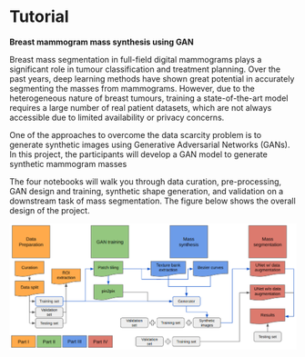 # Tutorial
**Breast mammogram mass synthesis using GAN**

Breast mass segmentation in full-field digital mammograms plays a significant role in tumour classification and treatment planning. Over the past years, deep learning methods have shown great potential in accurately segmenting the masses from mammograms. However, due to the heterogeneous nature of breast tumours, training a state-of-the-art model requires a large number of real patient datasets, which are not always accessible due to limited availability or privacy concerns.

One of the approaches to overcome the data scarcity problem is to generate synthetic images using Generative Adversarial Networks (GANs). In this project, the participants will develop a GAN model to generate synthetic mammogram masses

The four notebooks will walk you through data curation, pre-processing, GAN design and training, synthetic shape generation, and validation on a downstream task of mass segmentation. The figure below shows the overall design of the project.

![workflow](images/course_workflow.png)



